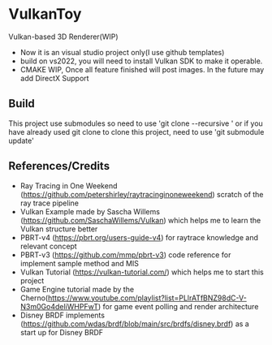 # VulkanToy

Vulkan-based 3D Renderer(WIP)


- Now it is an visual studio project only(I use github templates)
- build on vs2022, you will need to install Vulkan SDK to make it operable.
- CMAKE WIP, Once all feature finished will post images.
In the future may add DirectX Support

## Build
This project use submodules so need to use 'git clone --recursive <project address>'
or if you have already used git clone to clone this project, need to use 'git submodule update'

## References/Credits

- Ray Tracing in One Weekend (https://github.com/petershirley/raytracinginoneweekend) scratch of the ray trace pipeline
- Vulkan Example made by Sascha Willems (https://github.com/SaschaWillems/Vulkan) which helps me to learn the Vulkan structure better
- PBRT-v4 (https://pbrt.org/users-guide-v4) for raytrace knowledge and relevant concept
- PBRT-v3 (https://github.com/mmp/pbrt-v3) code reference for implement sample method and MIS
- Vulkan Tutorial (https://vulkan-tutorial.com/) which helps me to start this project
- Game Engine tutorial made by the Cherno(https://www.youtube.com/playlist?list=PLlrATfBNZ98dC-V-N3m0Go4deliWHPFwT) for game event polling and render architecture
- Disney BRDF implements (https://github.com/wdas/brdf/blob/main/src/brdfs/disney.brdf) as a start up for Disney BRDF 